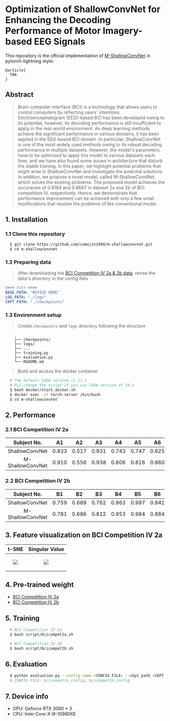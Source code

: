 # Optimization of ShallowConvNet for Enhancing the Decoding Performance of Motor Imagery-based EEG Signals

This repository is the official implementation of [M-ShallowConvNet]() in pytorch-lightning style:

```
@article{
  TBA
}
```

## Abstract

> Brain-computer interface (BCI) is a technology that allows users to control computers by reflecting users' intentions. Electroencephalogram (EEG)-based BCI has been developed owing to its potential, however, its decoding performance is still insufficient to apply in the real-world environment. As deep learning methods achieve the significant performance in various domains, it has been applied in the EEG-based BCI domain. In particular, ShallowConvNet is one of the most widely used methods owing to its robust decoding performance in multiple datasets. However, the model's parameters have to be optimized to apply this model to various datasets each time, and we have also found some issues in architecture that disturb the stable training. In this paper, we highlight potential problems that might arise in ShallowConvNet and investigate the potential solutions. In addition, we propose a novel model, called M-ShallowConvNet, which solves the existing problems. The proposed model achieves the accuracies of 0.8164 and 0.8647 in dataset 2a and 2b of BCI competition IV, respectively. Hence, we demonstrate that performance improvement can be achieved with only a few small modifications that resolve the problems of the conventional model.

## 1. Installation

### 1.1 Clone this repository

```bash
  $ git clone https://github.com/comojin1994/m-shallowconvnet.git
  $ cd m-shallowconvnet
```

### 1.2 Preparing data

> After downloading the [BCI Competition IV 2a & 2b data](https://www.bbci.de/competition/iv/#download), revise the data's directory in the config files

```yaml
#### Path ####
BASE_PATH: "REVISE HERE"
LOG_PATH: "./logs"
CKPT_PATH: "./checkpoints"
```

### 1.3 Environment setup

> Create `checkpoints` and `logs` directory following the structure

```
    .
    ├── checkpoints/
    ├── logs/
    ├── ...
    ├── training.py
    ├── evaluation.py
    └── README.md
```

> Build and access the docker container

```bash
  # The default CUDA version is 11.x
  # PLZ change the script if you use CUDA version of 10.x
  $ bash docker/start_docker.sh
  $ docker exec -it torch-server /bin/bash
  $ cd m-shallowconvnet
```

## 2. Performance

### 2.1 BCI Competition IV 2a

|   Subject No.    |  A1   |  A2   |  A3   |  A4   |  A5   |  A6   |  A7   |  A8   |  A9   | Avg.  |
| :--------------: | :---: | :---: | :---: | :---: | :---: | :---: | :---: | :---: | :---: | :---: |
|  ShallowConvNet  | 0.833 | 0.517 | 0.931 | 0.743 | 0.747 | 0.625 | 0.816 | 0.847 | 0.823 | 0.765 |
| M-ShallowConvNet | 0.910 | 0.556 | 0.938 | 0.806 | 0.816 | 0.660 | 0.938 | 0.851 | 0.875 | 0.816 |

### 2.2 BCI Competition IV 2b

|   Subject No.    |  B1   |  B2   |  B3   |  B4   |  B5   |  B6   |  B7   |  B8   |  B9   | Avg.  |
| :--------------: | :---: | :---: | :---: | :---: | :---: | :---: | :---: | :---: | :---: | :---: |
|  ShallowConvNet  | 0.759 | 0.689 | 0.762 | 0.963 | 0.997 | 0.841 | 0.925 | 0.916 | 0.844 | 0.855 |
| M-ShallowConvNet | 0.781 | 0.686 | 0.812 | 0.953 | 0.984 | 0.884 | 0.916 | 0.931 | 0.834 | 0.865 |

## 3. Feature visualization on BCI Competition IV 2a

|                                                                           t-SNE                                                                            |                                                                       Singular Value                                                                       |
| :--------------------------------------------------------------------------------------------------------------------------------------------------------: | :--------------------------------------------------------------------------------------------------------------------------------------------------------: |
| <p align="center" width="100%"><img src="https://user-images.githubusercontent.com/46745325/165910596-05a2434f-5abd-430e-9f27-6629111914f6.png"></img></p> | <p align="center" width="100%"><img src="https://user-images.githubusercontent.com/46745325/165910710-76eeca18-33c1-42ca-9010-7fcb307581aa.png"></img></p> |

## 4. Pre-trained weight

- [BCI Competition IV 2a](https://drive.google.com/file/d/1-ha12ivVKzmVf4zg7U2WUWf1JrMuHhdF/view?usp=sharing)
- [BCI Competition IV 2b](https://drive.google.com/file/d/1EByV-FZVnaehhjk-b9C0lM88ak32M26g/view?usp=sharing)

## 5. Training

```bash
  # BCI Competition IV 2a
  $ bash script/bcicompet2a.sh

  # BCI Competition IV 2b
  $ bash script/bcicompet2b.sh
```

## 6. Evaluation

```bash
  $ python evaluation.py --config_name <CONFIG FILE> --ckpt_path <CKPT PATH>
  # CONFIG FILE: bcicompet2a_config, bcicompet2b_config
```

## 7. Device info

- GPU: Geforce RTX 3090 \* 3
- CPU: Inter Core-X i9-10980XE
